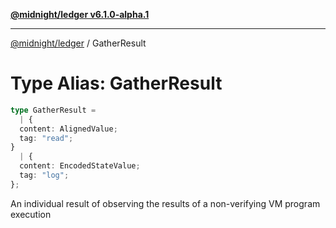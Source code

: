 [**@midnight/ledger v6.1.0-alpha.1**](../README.md)

***

[@midnight/ledger](../globals.md) / GatherResult

# Type Alias: GatherResult

```ts
type GatherResult = 
  | {
  content: AlignedValue;
  tag: "read";
}
  | {
  content: EncodedStateValue;
  tag: "log";
};
```

An individual result of observing the results of a non-verifying VM program
execution
